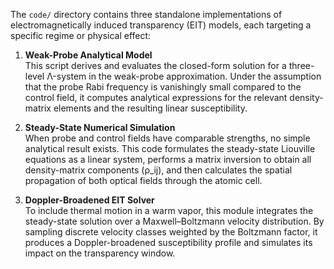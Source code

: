 The `code/` directory contains three standalone implementations of electromagnetically induced transparency (EIT) models, each targeting a specific regime or physical effect:

1. **Weak-Probe Analytical Model**  
   This script derives and evaluates the closed-form solution for a three-level Λ-system in the weak-probe approximation. Under the assumption that the probe Rabi frequency is vanishingly small compared to the control field, it computes analytical expressions for the relevant density-matrix elements and the resulting linear susceptibility.  

2. **Steady-State Numerical Simulation**  
   When probe and control fields have comparable strengths, no simple analytical result exists. This code formulates the steady-state Liouville equations as a linear system, performs a matrix inversion to obtain all density-matrix components (ρ_ij), and then calculates the spatial propagation of both optical fields through the atomic cell.  

3. **Doppler-Broadened EIT Solver**  
   To include thermal motion in a warm vapor, this module integrates the steady-state solution over a Maxwell–Boltzmann velocity distribution. By sampling discrete velocity classes weighted by the Boltzmann factor, it produces a Doppler-broadened susceptibility profile and simulates its impact on the transparency window.  
